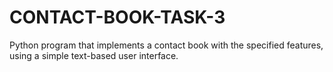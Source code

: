 # CONTACT-BOOK-TASK-3
 Python program that implements a contact book with the specified features, using a simple text-based user interface.
 
